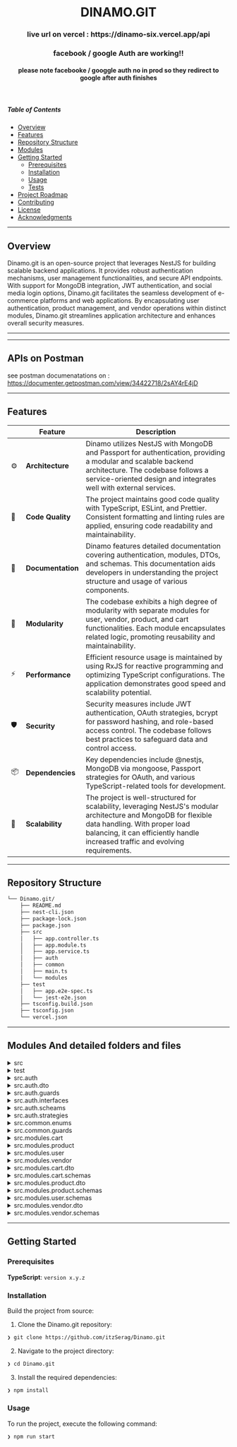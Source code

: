 
<p align="center">
    <h1 align="center">DINAMO.GIT</h1>
</p>

<p align="center">
    <h3 align="center">live url on vercel : https://dinamo-six.vercel.app/api </h1>
</p>

<p align="center">
    <h3 align="center">facebook / google Auth are working!! </h3>
</p>

<p align="center">
    <h4 align="center"> please note facebooke / googgle auth no in prod so they redirect to google after auth finishes </h4>
</p>


<p align="center">
	<!-- default option, no dependency badges. -->
</p>

<br>

#####  Table of Contents

- [ Overview](#-overview)
- [ Features](#-features)
- [ Repository Structure](#-repository-structure)
- [ Modules](#-modules)
- [ Getting Started](#-getting-started)
    - [ Prerequisites](#-prerequisites)
    - [ Installation](#-installation)
    - [ Usage](#-usage)
    - [ Tests](#-tests)
- [ Project Roadmap](#-project-roadmap)
- [ Contributing](#-contributing)
- [ License](#-license)
- [ Acknowledgments](#-acknowledgments)

---

##  Overview

Dinamo.git is an open-source project that leverages NestJS for building scalable backend applications. It provides robust authentication mechanisms, user management functionalities, and secure API endpoints. With support for MongoDB integration, JWT authentication, and social media login options, Dinamo.git facilitates the seamless development of e-commerce platforms and web applications. By encapsulating user authentication, product management, and vendor operations within distinct modules, Dinamo.git streamlines application architecture and enhances overall security measures.

---

---

## APIs on Postman

see postman documenatations on : https://documenter.getpostman.com/view/34422718/2sAY4rE4jD

---

##  Features

|    |   Feature         | Description |
|----|-------------------|---------------------------------------------------------|
| ⚙️  | **Architecture**  | Dinamo utilizes NestJS with MongoDB and Passport for authentication, providing a modular and scalable backend architecture. The codebase follows a service-oriented design and integrates well with external services. |
| 🔩 | **Code Quality**  | The project maintains good code quality with TypeScript, ESLint, and Prettier. Consistent formatting and linting rules are applied, ensuring code readability and maintainability. |
| 📄 | **Documentation** | Dinamo features detailed documentation covering authentication, modules, DTOs, and schemas. This documentation aids developers in understanding the project structure and usage of various components. |
| 🧩 | **Modularity**    | The codebase exhibits a high degree of modularity with separate modules for user, vendor, product, and cart functionalities. Each module encapsulates related logic, promoting reusability and maintainability. |
| ⚡️  | **Performance**   | Efficient resource usage is maintained by using RxJS for reactive programming and optimizing TypeScript configurations. The application demonstrates good speed and scalability potential. |
| 🛡️ | **Security**      | Security measures include JWT authentication, OAuth strategies, bcrypt for password hashing, and role-based access control. The codebase follows best practices to safeguard data and control access. |
| 📦 | **Dependencies**  | Key dependencies include @nestjs, MongoDB via mongoose, Passport strategies for OAuth, and various TypeScript-related tools for development. |
| 🚀 | **Scalability**   | The project is well-structured for scalability, leveraging NestJS's modular architecture and MongoDB for flexible data handling. With proper load balancing, it can efficiently handle increased traffic and evolving requirements. |

---

##  Repository Structure

```sh
└── Dinamo.git/
    ├── README.md
    ├── nest-cli.json
    ├── package-lock.json
    ├── package.json
    ├── src
    │   ├── app.controller.ts
    │   ├── app.module.ts
    │   ├── app.service.ts
    │   ├── auth
    │   ├── common
    │   ├── main.ts
    │   └── modules
    ├── test
    │   ├── app.e2e-spec.ts
    │   └── jest-e2e.json
    ├── tsconfig.build.json
    ├── tsconfig.json
    └── vercel.json
```

---

##  Modules And detailed folders and files


<details closed><summary>src</summary>

| File | Summary |
| --- | --- |
| [app.controller.ts](https://github.com/itzSerag/Dinamo.git/blob/main/src/app.controller.ts) | Handles HTTP requests, connecting service logic to endpoint responses within the Nest.js architecture. |
| [app.module.ts](https://github.com/itzSerag/Dinamo.git/blob/main/src/app.module.ts) | Defines module imports and configurations for user, product, vendor, and cart functionality using NestJS. Integrates MongoDB with Mongoose. Contains global configuration setup and application controller/provider declarations. |
| [app.service.ts](https://github.com/itzSerag/Dinamo.git/blob/main/src/app.service.ts) | Defines a service to retrieve a standard greeting message in the Nest.js application. |
| [main.ts](https://github.com/itzSerag/Dinamo.git/blob/main/src/main.ts) | Initiates the Nest.js application by creating the main application instance, configuring CORS, setting a global API prefix, and applying a global validation pipeline to enable data validation for all incoming requests. |

</details>

<details closed><summary>test</summary>

| File | Summary |
| --- | --- |
| [app.e2e-spec.ts](https://github.com/itzSerag/Dinamo.git/blob/main/test/app.e2e-spec.ts) | Tests the apps HTTP endpoint using NestJS testing framework, ensuring it returns Hello World!' response on GET request. This file validates the functionality of the `AppController` within the `AppModule` for end-to-end testing. |
| [jest-e2e.json](https://github.com/itzSerag/Dinamo.git/blob/main/test/jest-e2e.json) | Configures Jest for end-to-end testing. Specifies test file extensions, root directory, test environment, and regex pattern. Transforms TypeScript files using ts-jest. |

</details>

<details closed><summary>src.auth</summary>

| File | Summary |
| --- | --- |
| [auth.controller.ts](https://github.com/itzSerag/Dinamo.git/blob/main/src/auth/auth.controller.ts) | Handles user authentication with signup, login, and various social media providers. Generates JWT for authorization and redirects users to the home page with the access token. Provides a protected route for authenticated users. |
| [auth.module.ts](https://github.com/itzSerag/Dinamo.git/blob/main/src/auth/auth.module.ts) | Defines authentication strategies with controllers, services, and guards. Handles JWT, Google, Facebook, and vendor authentication. Manages circular dependencies and exports Auth service and guards for use in other modules. |
| [auth.service.ts](https://github.com/itzSerag/Dinamo.git/blob/main/src/auth/auth.service.ts) | Implements user authentication and authorization logic using JWT tokens. Handles user signup, login, and social media authentication. Performs token generation and user verification checks efficiently in the NestJS architecture. |

</details>

<details closed><summary>src.auth.dto</summary>

| File | Summary |
| --- | --- |
| [createUser.dto.ts](https://github.com/itzSerag/Dinamo.git/blob/main/src/auth/dto/createUser.dto.ts) | Defines a DTO class for creating a user with required fields like first name, last name, phone number of specific length, and password. It enforces validation rules for input data integrity in the user creation process within the repository. |
| [index.ts](https://github.com/itzSerag/Dinamo.git/blob/main/src/auth/dto/index.ts) | Exports login and create user data transfer objects for authentication. Facilitates seamless reusability of DTOs in various modules within the Nest.js application architecture. |
| [login.dto.ts](https://github.com/itzSerag/Dinamo.git/blob/main/src/auth/dto/login.dto.ts) | Defines validation rules for login credentials in the `auth` module. Ensures phone number and password are provided and of string type for secure authentication in the Nest.js application. |

</details>

<details closed><summary>src.auth.guards</summary>

| File | Summary |
| --- | --- |
| [isVerified.auth.guard.ts](https://github.com/itzSerag/Dinamo.git/blob/main/src/auth/guards/isVerified.auth.guard.ts) | Ensures user verification status before accessing routes, enforcing security in the NestJS application. Integrated within the Auth module, enhancing the repositorys architecture with safeguarding functionality. |
| [jwt.auth.guard.ts](https://github.com/itzSerag/Dinamo.git/blob/main/src/auth/guards/jwt.auth.guard.ts) | Enables JWT authentication validation using Passport within the NestJS framework. |
| [jwtVendor.auth.guard.ts](https://github.com/itzSerag/Dinamo.git/blob/main/src/auth/guards/jwtVendor.auth.guard.ts) | Enables JWT authentication for vendor users. |

</details>

<details closed><summary>src.auth.interfaces</summary>

| File | Summary |
| --- | --- |
| [index.ts](https://github.com/itzSerag/Dinamo.git/blob/main/src/auth/interfaces/index.ts) | Exposes payload interface for authentication module in the app to maintain a clear separation of concerns. |
| [payload.interface.ts](https://github.com/itzSerag/Dinamo.git/blob/main/src/auth/interfaces/payload.interface.ts) | Defines JWT payload structure with user ID, username, role, issued at, and expiration time, using Role enum from common module. |
| [profile-Outh.ts](https://github.com/itzSerag/Dinamo.git/blob/main/src/auth/interfaces/profile-Outh.ts) | Defines Google OAuth user profile data structure for authentication. Contains essential user details like ID, name, email, and photo. Standardizes Google OAuth response handling across the application. |

</details>

<details closed><summary>src.auth.scheams</summary>

| File | Summary |
| --- | --- |
| [otp.schema.ts](https://github.com/itzSerag/Dinamo.git/blob/main/src/auth/scheams/otp.schema.ts) | Defines OTP schema for authentication module ensuring secure and efficient OTP generation and validation. Enhances user authentication functionality in the parent repository by enforcing OTP schema in the auth module. |

</details>

<details closed><summary>src.auth.strategies</summary>

| File | Summary |
| --- | --- |
| [facebook.strategy.ts](https://github.com/itzSerag/Dinamo.git/blob/main/src/auth/strategies/facebook.strategy.ts) | Implements Facebook authentication strategy for the NestJS app. Utilizes Passport with Facebook OAuth, retrieving user info and passing it for validation. Critical for enabling Facebook login functionality within the apps authentication system. |
| [google.strategy.ts](https://github.com/itzSerag/Dinamo.git/blob/main/src/auth/strategies/google.strategy.ts) | Defines Google OAuth2.0 strategy for authentication, accessing user profile data. Configures client ID, secret, callback URL. Validates users profile, maps data to custom user object for login. |
| [jwt.strategy.ts](https://github.com/itzSerag/Dinamo.git/blob/main/src/auth/strategies/jwt.strategy.ts) | Implements JWT authentication strategy to validate user tokens and retrieve user info for controllers in the NestJS app. Integrates Passport for seamless authentication flow and user authorization. |
| [jwtVendor.strategy.ts](https://github.com/itzSerag/Dinamo.git/blob/main/src/auth/strategies/jwtVendor.strategy.ts) | Implements JWT authentication strategy for vendors, leveraging Passport in NestJS. Retrieves vendor details from service for validation, ensuring secure access control in the repositorys modular architecture. |

</details>

<details closed><summary>src.common.enums</summary>

| File | Summary |
| --- | --- |
| [index.ts](https://github.com/itzSerag/Dinamo.git/blob/main/src/common/enums/index.ts) | Exports enums for providers and user roles from the common module in the parent repository. This file consolidates enum definitions for seamless access throughout the projects modules. |
| [providers.enum.ts](https://github.com/itzSerag/Dinamo.git/blob/main/src/common/enums/providers.enum.ts) | Defines authentication providers as enums for easy reference and centralized management. Enhances code readability and maintainability by consolidating provider options, promoting consistency across the applications authentication functionality. |
| [user.role.ts](https://github.com/itzSerag/Dinamo.git/blob/main/src/common/enums/user.role.ts) | Defines user roles as USER and ADMIN for managing access permissions across the application, centralizing role definitions to ensure consistency and security. |

</details>

<details closed><summary>src.common.guards</summary>

| File | Summary |
| --- | --- |
| [admin.guard.ts](https://github.com/itzSerag/Dinamo.git/blob/main/src/common/guards/admin.guard.ts) | Enforce admin access control in Nest.js by validating user roles with the AdminGuard. Ensure only users with an ADMIN role can access designated routes, preventing unauthorized access. |
| [index.ts](https://github.com/itzSerag/Dinamo.git/blob/main/src/common/guards/index.ts) | Exports admin and vendor guard modules for centralized access control in the repositorys Nest.js architecture. |
| [vendor.guard.ts](https://github.com/itzSerag/Dinamo.git/blob/main/src/common/guards/vendor.guard.ts) | Implements `VendorGuard` in the `src/common/guards` directory. Verifies user role for admin access in a NestJS application. Utilizes `CanActivate` interface to handle authorization logic based on user role. |

</details>

<details closed><summary>src.modules.cart</summary>

| File | Summary |
| --- | --- |
| [cart.controller.ts](https://github.com/itzSerag/Dinamo.git/blob/main/src/modules/cart/cart.controller.ts) | Handles adding, fetching, removing, and clearing items in the cart. Secured with JWT authentication. Integrated with CartService for CRUD operations. Complements the modular structure of the repository by managing cart-related endpoints. |
| [cart.module.ts](https://github.com/itzSerag/Dinamo.git/blob/main/src/modules/cart/cart.module.ts) | Defines a module to manage shopping carts, linking it to the parent repositorys Nest.js architecture. Provisions controllers and services for handling cart operations, integrating with MongoDB using Mongoose for data storage. |
| [cart.service.ts](https://github.com/itzSerag/Dinamo.git/blob/main/src/modules/cart/cart.service.ts) | Add items, view cart, remove items, and clear cart for active users. Uses MongoDB models for carts and products to handle cart update logic efficiently within the NestJS application structure. |

</details>

<details closed><summary>src.modules.product</summary>

| File | Summary |
| --- | --- |
| [product.controller.ts](https://github.com/itzSerag/Dinamo.git/blob/main/src/modules/product/product.controller.ts) | Handles product CRUD operations for vendors, implementing authentication with JWT. Supports fetching, creating, updating, and deleting products. Provides separate endpoints for vendor-specific actions and general product retrieval by ID. |
| [product.module.ts](https://github.com/itzSerag/Dinamo.git/blob/main/src/modules/product/product.module.ts) | Defines a module for managing products, integrating controllers and services, and importing vendor dependencies. Allows for product database interactions using Mongoose and connects with the parent repositorys architecture for cohesive functionality. |
| [product.service.ts](https://github.com/itzSerag/Dinamo.git/blob/main/src/modules/product/product.service.ts) | Manages vendor-specific product operations by creating, updating, retrieving, and deleting products. Ensures vendor existence, maintains product-vendor relationships, and handles error cases with customizable messages. |

</details>

<details closed><summary>src.modules.user</summary>

| File | Summary |
| --- | --- |
| [user.controller.ts](https://github.com/itzSerag/Dinamo.git/blob/main/src/modules/user/user.controller.ts) | Orchestrates user data retrieval and manipulation for authenticated users.-Implements user-specific endpoints secured with JWT and admin guards.-Interacts with UserService to fetch all users and self-profile details. |
| [user.module.ts](https://github.com/itzSerag/Dinamo.git/blob/main/src/modules/user/user.module.ts) | Defines a module for user-related functionality in the NestJS application, including controllers, services, and MongoDB schema integration. Facilitates user management and data operations within the larger repository structure. |
| [user.service.ts](https://github.com/itzSerag/Dinamo.git/blob/main/src/modules/user/user.service.ts) | Manages user data in the repository, facilitating user creation, retrieval by ID, fetching all users, and getting user details by ID. The service interacts with the database model to execute these operations. |

</details>

<details closed><summary>src.modules.vendor</summary>

| File | Summary |
| --- | --- |
| [vendor.controller.ts](https://github.com/itzSerag/Dinamo.git/blob/main/src/modules/vendor/vendor.controller.ts) | Implements vendor signup and login functionality using Nest.js. Handles requests to create and authenticate vendors, interacting with the VendorService. Centralizes vendor-related operations within the vendor endpoint for improved code organization in the repository architecture. |
| [vendor.module.ts](https://github.com/itzSerag/Dinamo.git/blob/main/src/modules/vendor/vendor.module.ts) | Defines a module handling vendor-related logic, including services and controllers. Integrates with Mongoose for data manipulation and forwards authentication functionalities from the Auth Module. Key exports include VendorService and Mongoose features for external use. |
| [vendor.service.ts](https://github.com/itzSerag/Dinamo.git/blob/main/src/modules/vendor/vendor.service.ts) | Implements Vendor CRUD operations, user authentication, and error handling. Interacts with the database using Mongoose models. Integrates with an authentication service to generate JWT tokens. |

</details>

<details closed><summary>src.modules.cart.dto</summary>

| File | Summary |
| --- | --- |
| [cart.dto.ts](https://github.com/itzSerag/Dinamo.git/blob/main/src/modules/cart/dto/cart.dto.ts) | Defines structure for adding items to the shopping cart in the cart module. Validates product ID as string or MongoDB ObjectID, and quantity as a positive number. Enhances data integrity and input validation capabilities for e-commerce functionality. |
| [index.ts](https://github.com/itzSerag/Dinamo.git/blob/main/src/modules/cart/dto/index.ts) | Exports cart data transfer object from the respective module, contributing to code organization and reusability in the Nest.js application. |

</details>

<details closed><summary>src.modules.cart.schemas</summary>

| File | Summary |
| --- | --- |
| [cart.schema.ts](https://github.com/itzSerag/Dinamo.git/blob/main/src/modules/cart/schemas/cart.schema.ts) | Defines Mongoose schema for user shopping carts. Features include user reference, item details, and status tracking. Maintains timestamps and supports various cart statuses within the NestJS applications modular architecture. |

</details>

<details closed><summary>src.modules.product.dto</summary>

| File | Summary |
| --- | --- |
| [index.ts](https://github.com/itzSerag/Dinamo.git/blob/main/src/modules/product/dto/index.ts) | Exports the product DTO from the product module. Organizes DTO-related functionalities in a single location for improved code maintainability and easier access. Contributes to a structured architecture within the repository. |
| [product.dto.ts](https://github.com/itzSerag/Dinamo.git/blob/main/src/modules/product/dto/product.dto.ts) | CreateProductDTO for creating products and UpdateProductDTO for updating them. These classes enforce validation rules ensuring the correctness of product data in the overall project structure. |

</details>

<details closed><summary>src.modules.product.schemas</summary>

| File | Summary |
| --- | --- |
| [product.schema.ts](https://github.com/itzSerag/Dinamo.git/blob/main/src/modules/product/schemas/product.schema.ts) | Defines a product schema with name, description, price, stock, vendor reference, categories, and images URLs. Maintains data consistency and timestamps. Resides in the modules/product/schemas directory within the Nest.js architecture. |

</details>

<details closed><summary>src.modules.user.schemas</summary>

| File | Summary |
| --- | --- |
| [address.schema.ts](https://github.com/itzSerag/Dinamo.git/blob/main/src/modules/user/schemas/address.schema.ts) | Defines a Mongoose schema for user addresses within the NestJS application, providing structure for storing essential address information. |
| [user.schema.ts](https://github.com/itzSerag/Dinamo.git/blob/main/src/modules/user/schemas/user.schema.ts) | Defines a schema for user data with fields like name, contact info, roles, and password validation. Implements virtual properties and instance methods for user manipulation, including password hashing and validation. |

</details>

<details closed><summary>src.modules.vendor.dto</summary>

| File | Summary |
| --- | --- |
| [index.ts](https://github.com/itzSerag/Dinamo.git/blob/main/src/modules/vendor/dto/index.ts) | Exposes Vendor Data StructureExports vendor data transfer object for seamless retrieval and manipulation of vendor-related details within the repositorys modular architecture. Centralizes vendor data management for enhanced code organization and accessibility. |
| [vendor.dto.ts](https://github.com/itzSerag/Dinamo.git/blob/main/src/modules/vendor/dto/vendor.dto.ts) | Defines DTO classes for vendor creation, update, and login. Ensures data validity with class-validator decorators for properties like name, email, phone number, password, and address. Crucial for maintaining structured input in the vendor module. |

</details>

<details closed><summary>src.modules.vendor.schemas</summary>

| File | Summary |
| --- | --- |
| [vendor.schema.ts](https://github.com/itzSerag/Dinamo.git/blob/main/src/modules/vendor/schemas/vendor.schema.ts) | Defines a schema for vendors with properties like name, email, password, phoneNumber, address, and isVerified. Includes methods for password validation and hashing before saving. Ensures uniqueness for name and email fields, and sets minimum/maximum length for phoneNumber. |

</details>

---

##  Getting Started

###  Prerequisites

**TypeScript**: `version x.y.z`

###  Installation

Build the project from source:

1. Clone the Dinamo.git repository:
```sh
❯ git clone https://github.com/itzSerag/Dinamo.git
```

2. Navigate to the project directory:
```sh
❯ cd Dinamo.git
```

3. Install the required dependencies:
```sh
❯ npm install
```

###  Usage

To run the project, execute the following command:

```sh
❯ npm run start
```
